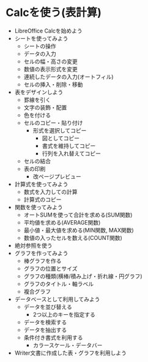 Calcを使う(表計算)
====

- LibreOffice Calcを始めよう
- シートを使ってみよう
  - シートの操作
  - データの入力
  - セルの幅・高さの変更
  - 数値の表示形式を変更
  - 連続したデータの入力(オートフィル)
  - セルの挿入・削除・移動
- 表をデザインしよう
  - 罫線を引く
  - 文字の装飾・配置
  - 色を付ける
  - セルのコピー・貼り付け
    - 形式を選択してコピー
      - 図としてコピー
      - 書式を維持してコピー
      - 行列を入れ替えてコピー
  - セルの結合
  - 表の印刷
    - 改ページプレビュー
- 計算式を使ってみよう
  - 数式を入力しての計算
  - 計算式のコピー
- 関数を使ってみよう
  - オートSUMを使って合計を求める(SUM関数)
  - 平均値を求める(AVERAGE関数)
  - 最小値・最大値を求める(MIN関数, MAX関数)
  - 数値の入ったセルを数える(COUNT関数)
- 絶対参照を使う
- グラフを作ってみよう
  - 棒グラフを作る
  - グラフの位置とサイズ
  - グラフの種類(横棒/積み上げ・折れ線・円グラフ)
  - グラフのタイトル・軸ラベル
  - 複合グラフ
- データベースとして利用してみよう
  - データを並び替える
    - 2つ以上のキーを指定する
  - データを検索する
  - データを抽出する
  - 条件付き書式を利用する
    - カラースケール・データバー
- Writer文書に作成した表・グラフを利用しよう

